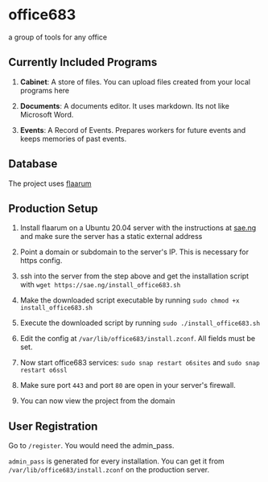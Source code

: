 # office683

a group of tools for any office

## Currently Included Programs

1.  **Cabinet**: A store of files. You can upload files created from your local programs here

1. **Documents**: A documents editor. It uses markdown. Its not like Microsoft Word.

1. **Events**: A Record of Events. Prepares workers for future events and keeps memories of past events.


## Database

The project uses [flaarum](https://github.com/saenuma/flaarum)

## Production Setup

1. Install flaarum on a Ubuntu 20.04 server with the instructions at [sae.ng](https://sae.ng/flaarumtuts/pinstall) and make sure the server has a static external address

1. Point a domain or subdomain to the server's IP. This is necessary for https config.

1. ssh into the server from the step above and get the installation script with `wget https://sae.ng/install_office683.sh`

1. Make the downloaded script executable by running `sudo chmod +x install_office683.sh`

1. Execute the downloaded script by running `sudo ./install_office683.sh`

1. Edit the config at `/var/lib/office683/install.zconf`. All fields must be set.

1. Now start office683 services: `sudo snap restart o6sites` and `sudo snap restart o6ssl`

1. Make sure port `443` and port `80` are open in your server's firewall.

1. You can now view the project from the domain


## User Registration

Go to `/register`. You would need the admin_pass.

`admin_pass` is generated for every installation. You can get it from `/var/lib/office683/install.zconf` on the production server.
